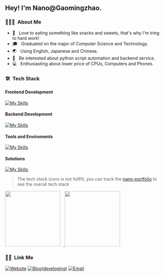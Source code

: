 <h2> Hey! I'm Nano@Gaomingzhao.</h2>

<h3> 👨🏻‍💻 &nbsp;About Me </h3>

- 🍉 &nbsp; Love to eating something like snacks and sweets, that's why I'm tring to hard work!
- 🎓 &nbsp; Graduated on the major of Computer Science and Technology.
- 🌏 &nbsp; Using English, Japanese and Chinese.
- 🌱 &nbsp; Be interested about python script automation and backend service.
- 💻 &nbsp; Enthusiasting about lower price of CPUs, Computers and Phones.

<h3> 🛠 &nbsp;Tech Stack</h3>

<h4>Frontend Development</h4>

  [![My Skills](https://skillicons.dev/icons?i=html,css,javascript,typescript,vuejs,nuxtjs,svelte,pinia,tailwindcss,sass,less,vuetify,bootstrap,tauri,vite,vitest,vercel,npm,pnpm,yarn)](https://skillicons.dev)
  
<h4>Backend Development</h4>

  [![My Skills](https://skillicons.dev/icons?i=nodejs,express,mongodb,postman)](https://skillicons.dev)
  
<h4>Tools and Enviroments</h4>

  [![My Skills](https://skillicons.dev/icons?i=markdown,vscode,docker,git,figma,windows,linux,chrome,edge)](https://skillicons.dev)
  
<h4>Solutions</h4>

  [![My Skills](https://skillicons.dev/icons?i=github,stackoverflow)](https://skillicons.dev)
  
<!-- 
<h3>Automation Scripts</h3>
  [![My Skills](https://skillicons.dev/icons?i=python)](https://skillicons.dev)
-->
> The tech stack icons is not fullfill, you can track the [nano-portfolio]("https://nano-portfolio-ruby.vercel.app) to see the overall tech stack

<a href="https://github.com/gaomingzhao666">
  <img height="180em" style="margin-right:10px;" src="https://github-readme-stats.vercel.app/api?username=gaomingzhao666&theme=buefy&show_icons=true" />
  <img height="180em" src="https://github-readme-stats.vercel.app/api/top-langs/?username=gaomingzhao666&theme=buefy&layout=compact" />
</a>

<h3> 🤝🏻 &nbsp;Link Me </h3>

<p align="left">
<a href="https://nano-portfolio-ruby.vercel.app/"><img alt="Website" src="https://img.shields.io/badge/https://nano-portfolio-ruby.vercel.app-blue?style=flat-square&logo=google-chrome"></a>
<a href="#"><img alt="Blog(developing)" src="https://img.shields.io/badge/https://nano-portfolio-ruby.vercel.app-blue?style=flat-square&logo=google-chrome"></a>
<a href="gaomingzhao666@outlook.com"><img alt="Email" src="https://img.shields.io/badge/gaomingzhao666@outlook.com-blue?style=flat-square&logo=gmail"></a>
</p>
